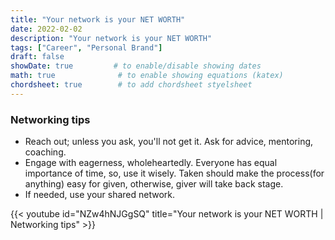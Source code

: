 ```yaml
---
title: "Your network is your NET WORTH"
date: 2022-02-02
description: "Your network is your NET WORTH"
tags: ["Career", "Personal Brand"]
draft: false
showDate: true         # to enable/disable showing dates
math: true              # to enable showing equations (katex)
chordsheet: true        # to add chordsheet styelsheet
---
```


### Networking tips
* Reach out; unless you ask, you'll not get it. Ask for advice, mentoring, coaching.
* Engage with eagerness, wholeheartedly. Everyone has equal importance of time, so, use it wisely. Taken should make the process(for anything) easy for given, otherwise, giver will take back stage.
* If needed, use your shared network.  

{{< youtube id="NZw4hNJGgSQ" title="Your network is your NET WORTH | Networking tips" >}}

